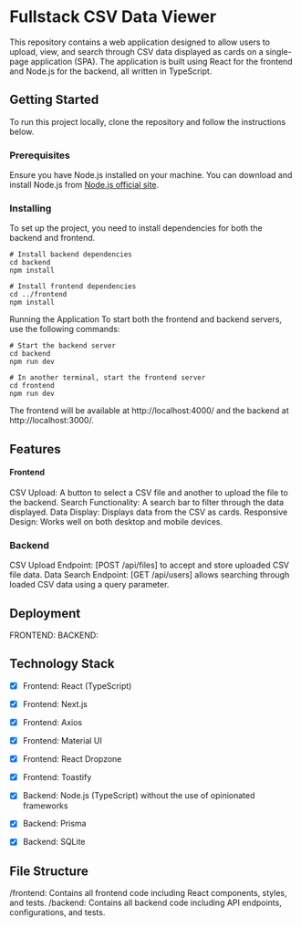 
# Fullstack CSV Data Viewer

This repository contains a web application designed to allow users to upload, view, and search through CSV data displayed as cards on a single-page application (SPA). The application is built using React for the frontend and Node.js for the backend, all written in TypeScript.

## Getting Started

To run this project locally, clone the repository and follow the instructions below.

### Prerequisites

Ensure you have Node.js installed on your machine. You can download and install Node.js from [Node.js official site](https://nodejs.org/).

### Installing

To set up the project, you need to install dependencies for both the backend and frontend.

```
# Install backend dependencies
cd backend
npm install

# Install frontend dependencies
cd ../frontend
npm install
```

Running the Application
To start both the frontend and backend servers, use the following commands:

```
# Start the backend server
cd backend
npm run dev

# In another terminal, start the frontend server
cd frontend
npm run dev
```
The frontend will be available at http://localhost:4000/ and the backend at http://localhost:3000/.

## Features
#### Frontend
CSV Upload: A button to select a CSV file and another to upload the file to the backend.
Search Functionality: A search bar to filter through the data displayed.
Data Display: Displays data from the CSV as cards.
Responsive Design: Works well on both desktop and mobile devices.
### Backend
CSV Upload Endpoint: [POST /api/files] to accept and store uploaded CSV file data.
Data Search Endpoint: [GET /api/users] allows searching through loaded CSV data using a query parameter.

## Deployment
FRONTEND: 
BACKEND: 

## Technology Stack
- [x] Frontend: React (TypeScript)
- [x] Frontend: Next.js
- [x] Frontend: Axios
- [x] Frontend: Material UI
- [x] Frontend: React Dropzone
- [x] Frontend: Toastify
- [x] Backend: Node.js (TypeScript) without the use of opinionated frameworks
- [x] Backend: Prisma
- [x] Backend: SQLite


## File Structure
/frontend: Contains all frontend code including React components, styles, and tests.
/backend: Contains all backend code including API endpoints, configurations, and tests.
